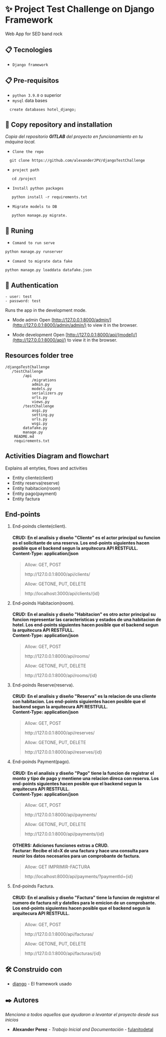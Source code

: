 
# ✨ Project Test Challenge on Django Framework

Web App for SED band rock

## 📋 Tecnologies
 - `Django framework`
## 📋 Pre-requisitos
 - `python 3.9.0` o superior
 - `mysql` data bases
 ```
   create databases hotel_django;
 ```
## 🔭 Copy repository and installation
_Copia del repositorio **GITLAB** del proyecto en funcionamiento en tu máquina local._
 - `Clone the repo`
 ```
   git clone https://github.com/alexanderJPV/djangoTestChallenge
  ```
 - `project path`
 ```
    cd /project
 ```
 - `Install python packages`
 ```
    python install -r requirements.txt
 ```
 - `Migrate models to DB`
 ```
    python manage.py migrate.
 ```
## 🔧 Runing
- `Comand to run serve`
```
python manage.py runserver
```
- `Comand to migrate data fake`
```
python manage.py loaddata datafake.json
```
## 🔧 Authentication
```
- user: test
- password: test
```
Runs the app in the development mode.

- Mode admin Open [http://127.0.0.1:8000/admin/](http://127.0.0.1:8000/admin/admin/) to view it in the browser.

- Mode development Open [http://127.0.0.1:8000/api/{model}/](http://127.0.0.1:8000/api/) to view it in the browser.

## Resources folder tree

```
/djangoTestChallenge
   /testChallenge
        /api
            /migrations
            admin.py
            models.py
            serializers.py
            urls.py
            views.py
        /testChallenge
            asgi.py
            setting.py
            urls.py
            wsgi.py
        datafake.py
        manage.py
    README.md
    requirements.txt
```
## Activities Diagram and flowchart
Explains all entyties, flows and activities
* Entity cliente(client)
* Entity reserva(reserve)
* Entity habitacion(room)
* Entity pago(payment)
* Entity factura
## End-points
<ol>
   <li>
      <p>End-poinds cliente(client).</p>
      <h4>CRUD: En el analisis y diseño "Cliente" es el actor principal su funcion es el solicitante de una reserva. Los end-points siguientes hacen posible que el backend segun la arquitecura API RESTFULL.<br>
      Content-Type: application/json
      </h4>
      <blockquote>
         <span>Allow: GET, POST</span>
         <p> http://127.0.0.1:8000/api/clients/</p>
         <span>Allow: GETONE, PUT, DELETE</span>
         <p> http://localhost:3000/api/clients/{id}</p>
      </blockquote>
   </li>
   <li>
      <p>End-poinds Habitacion(room).</p>
      <h4>CRUD: En el analisis y diseño "Habitacion" es otro actor principal su funcion representar las caracteristicas y estados de una habitacion de hotel. Los end-points siguientes hacen posible que el backend segun la arquitecura API RESTFULL.<br>
      Content-Type: application/json
      </h4>
      <blockquote>
         <span>Allow: GET, POST</span>
         <p> http://127.0.0.1:8000/api/rooms/</p>
         <span>Allow: GETONE, PUT, DELETE</span>
         <p> http://127.0.0.1:8000/api/rooms/{id}</p>
      </blockquote>
   </li>
   <li>
      <p>End-poinds Reserve(reserva).</p>
      <h4>CRUD: En el analisis y diseño "Reserva" es la relacion de una cliente con habitacion. Los end-points siguientes hacen posible que el backend segun la arquitecura API RESTFULL.<br>
      Content-Type: application/json
      </h4>
      <blockquote>
         <span>Allow: GET, POST</span>
         <p> http://127.0.0.1:8000/api/reserves/</p>
         <span>Allow: GETONE, PUT, DELETE</span>
         <p> http://127.0.0.1:8000/api/reserves/{id}</p>
      </blockquote>
   </li>
   <li>
      <p>End-poinds Payment(pago).</p>
      <h4>CRUD: En el analisis y diseño "Pago" tiene la funcion de registrar el monto y tipo de pago y mentiene una relacion direca con reserva. Los end-points siguientes hacen posible que el backend segun la arquitecura API RESTFULL.<br>
      Content-Type: application/json
      </h4>
      <blockquote>
        <span>Allow: GET, POST</span>
        <p> http://127.0.0.1:8000/api/payments/</p>
        <span>Allow: GETONE, PUT, DELETE</span>
        <p> http://127.0.0.1:8000/api/payments/{id}</p>
      </blockquote>
      <h4>OTHERS: Adiciones funciones extras a CRUD.<br>
          Facturar: Recibe el id=X de una factura y hace una consulta para reunir los datos necesarios para un comprobante de factura.
      </h4>
      <blockquote>
        <span>Allow: GET IMPRIMIR-FACTURA</span>
        <p> http://localhost:8000/api/payments/?paymentId={id}</p>
      </blockquote>
   </li>
   <li>
      <p>End-poinds Factura.</p>
      <h4>CRUD: En el analisis y diseño "Factura" tiene la funcion de registrar el numero de factura nit y datelles para le emicion de un comprobante. Los end-points siguientes hacen posible que el backend segun la arquitecura API RESTFULL.<br>
      </h4>
      <blockquote>
        <span>Allow: GET, POST</span>
        <p> http://127.0.0.1:8000/api/facturas/</p>
        <span>Allow: GETONE, PUT, DELETE</span>
        <p> http://127.0.0.1:8000/api/facturas/{id}</p>
      </blockquote>
   </li>
</ol>

## 🛠️ Construido con

* [django](https://django.com/) - El framework usado
## ✒️ Autores

_Menciona a todos aquellos que ayudaron a levantar el proyecto desde sus inicios_

* **Alexander Perez** - *Trabajo Inicial and Documentación* - [fulanitodetal](#fulanito-de-tal)
